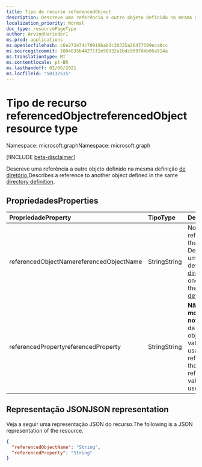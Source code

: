 ```yaml
---
title: Tipo de recurso referencedObject
description: Descreve uma referência a outro objeto definido na mesma definição de diretório.
localization_priority: Normal
doc_type: resourcePageType
author: ArvindHarinder1
ms.prod: applications
ms.openlocfilehash: c6e273474c70919bab3c30335a26477509eca8cc
ms.sourcegitcommit: 1004835b44271f2e50332a1bdc9097d4b06a914a
ms.translationtype: MT
ms.contentlocale: pt-BR
ms.lasthandoff: 02/06/2021
ms.locfileid: "50132515"
---
```

# <a name="referencedobject-resource-type"></a><span data-ttu-id="ad601-103">Tipo de recurso referencedObject</span><span class="sxs-lookup"><span data-stu-id="ad601-103">referencedObject resource type</span></span>

<span data-ttu-id="ad601-104">Namespace: microsoft.graph</span><span class="sxs-lookup"><span data-stu-id="ad601-104">Namespace: microsoft.graph</span></span>

[!INCLUDE [beta-disclaimer](../../includes/beta-disclaimer.md)]

<span data-ttu-id="ad601-105">Descreve uma referência a outro objeto definido na mesma definição [de diretório.](synchronization-directorydefinition.md)</span><span class="sxs-lookup"><span data-stu-id="ad601-105">Describes a reference to another object defined in the same [directory definition](synchronization-directorydefinition.md).</span></span>

## <a name="properties"></a><span data-ttu-id="ad601-106">Propriedades</span><span class="sxs-lookup"><span data-stu-id="ad601-106">Properties</span></span>

| <span data-ttu-id="ad601-107">Propriedade</span><span class="sxs-lookup"><span data-stu-id="ad601-107">Property</span></span>                   | <span data-ttu-id="ad601-108">Tipo</span><span class="sxs-lookup"><span data-stu-id="ad601-108">Type</span></span>                      | <span data-ttu-id="ad601-109">Descrição</span><span class="sxs-lookup"><span data-stu-id="ad601-109">Description</span></span>    |
|:---------------------------|:--------------------------|:---------------|
|<span data-ttu-id="ad601-110">referencedObjectName</span><span class="sxs-lookup"><span data-stu-id="ad601-110">referencedObjectName</span></span>        |<span data-ttu-id="ad601-111">String</span><span class="sxs-lookup"><span data-stu-id="ad601-111">String</span></span>                     |<span data-ttu-id="ad601-112">Nome do objeto referenciado.</span><span class="sxs-lookup"><span data-stu-id="ad601-112">Name of the referenced object.</span></span> <span data-ttu-id="ad601-113">Deve corresponder a um dos objetos na definição [de diretório.](synchronization-directorydefinition.md)</span><span class="sxs-lookup"><span data-stu-id="ad601-113">Must match one of the objects in the [directory definition](synchronization-directorydefinition.md).</span></span>|
|<span data-ttu-id="ad601-114">referencedProperty</span><span class="sxs-lookup"><span data-stu-id="ad601-114">referencedProperty</span></span>          |<span data-ttu-id="ad601-115">String</span><span class="sxs-lookup"><span data-stu-id="ad601-115">String</span></span>                     |<span data-ttu-id="ad601-116">**Não há suporte no momento.**</span><span class="sxs-lookup"><span data-stu-id="ad601-116">**Currently not supported**.</span></span> <span data-ttu-id="ad601-117">Nome da propriedade no objeto referenciado, o valor para o qual é usado como referência.</span><span class="sxs-lookup"><span data-stu-id="ad601-117">Name of the property in the referenced object, the value for which is used as the reference.</span></span>|

## <a name="json-representation"></a><span data-ttu-id="ad601-118">Representação JSON</span><span class="sxs-lookup"><span data-stu-id="ad601-118">JSON representation</span></span>

<span data-ttu-id="ad601-119">Veja a seguir uma representação JSON do recurso.</span><span class="sxs-lookup"><span data-stu-id="ad601-119">The following is a JSON representation of the resource.</span></span>

<!-- {
  "blockType": "resource",
  "optionalProperties": [

  ],
  "@odata.type": "microsoft.graph.referencedObject"
}-->

```json
{
  "referencedObjectName": "String",
  "referencedProperty": "String"
}

```

<!-- uuid: 8fcb5dbc-d5aa-4681-8e31-b001d5168d79
2015-10-25 14:57:30 UTC -->
<!--
{
  "type": "#page.annotation",
  "description": "referencedObject resource",
  "keywords": "",
  "section": "documentation",
  "tocPath": "",
  "suppressions": []
}
-->
            


